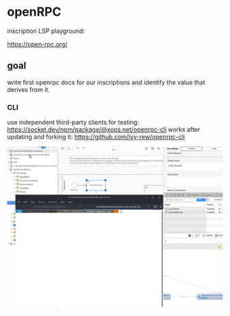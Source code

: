 # openRPC

inscription LSP playground:

https://open-rpc.org/


## goal
write first openrpc docs for our inscriptions and identify the value that derives from it.

### CLI
use independent third-party clients for testing: https://socket.dev/npm/package/@xops.net/openrpc-cli
works after updating and forking it: https://github.com/ivy-rew/openrpc-cli

![cli](docs/openrpc-cli.gif)
